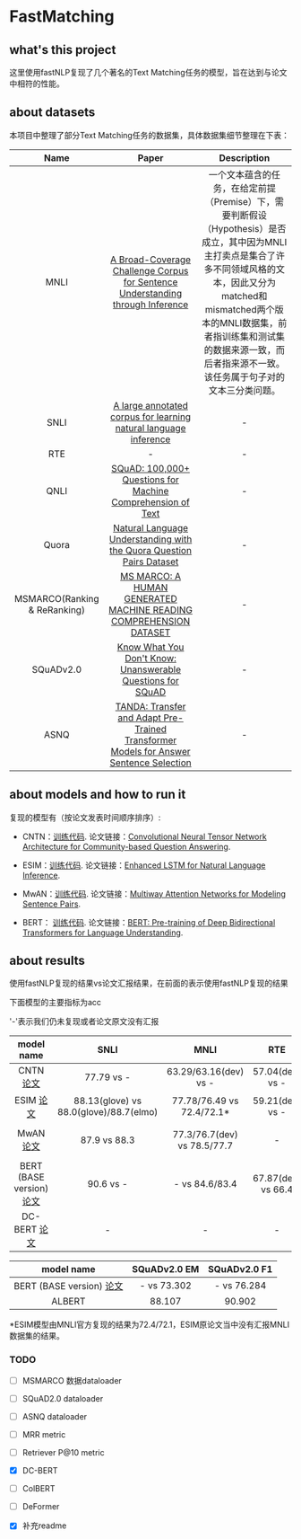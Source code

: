 # FastMatching

## what's this project
这里使用fastNLP复现了几个著名的Text Matching任务的模型，旨在达到与论文中相符的性能。

## about datasets
本项目中整理了部分Text Matching任务的数据集，具体数据集细节整理在下表：

Name| Paper | Description 
:---: | :---: | :---: 
MNLI | [A Broad-Coverage Challenge Corpus for Sentence Understanding through Inference](https://arxiv.org/pdf/1704.05426.pdf) | 一个文本蕴含的任务，在给定前提（Premise）下，需要判断假设（Hypothesis）是否成立，其中因为MNLI主打卖点是集合了许多不同领域风格的文本，因此又分为matched和mismatched两个版本的MNLI数据集，前者指训练集和测试集的数据来源一致，而后者指来源不一致。该任务属于句子对的文本三分类问题。 
SNLI | [A large annotated corpus for learning natural language inference](https://arxiv.org/pdf/1508.05326.pdf) | -
RTE | - | -
QNLI | [SQuAD: 100,000+ Questions for Machine Comprehension of Text](https://arxiv.org/pdf/1606.05250.pdf) | -
Quora | [Natural Language Understanding with the Quora Question Pairs Dataset](https://arxiv.org/pdf/1907.01041.pdf) | -
MSMARCO(Ranking & ReRanking) | [MS MARCO: A HUMAN GENERATED MACHINE READING COMPREHENSION DATASET](https://arxiv.org/pdf/1611.09268.pdf) | -
SQuADv2.0| [Know What You Don't Know: Unanswerable Questions for SQuAD](https://arxiv.org/pdf/1806.03822.pdf) | -
ASNQ | [TANDA: Transfer and Adapt Pre-Trained Transformer Models for Answer Sentence Selection](https://arxiv.org/pdf/1911.04118.pdf) | -

## about models and how to run it 

复现的模型有（按论文发表时间顺序排序）:
- CNTN：[训练代码](IR/matching_cntn.py).
论文链接：[Convolutional Neural Tensor Network Architecture for Community-based Question Answering](https://www.aaai.org/ocs/index.php/IJCAI/IJCAI15/paper/view/11401/10844). 

- ESIM：[训练代码](IR/matching_esim.py).
论文链接：[Enhanced LSTM for Natural Language Inference](https://arxiv.org/pdf/1609.06038.pdf).

- MwAN：[训练代码](IR/matching_mwan.py).
论文链接：[Multiway Attention Networks for Modeling Sentence Pairs](https://www.ijcai.org/proceedings/2018/0613.pdf).

- BERT： [训练代码](IR/matching_bert.py).
论文链接：[BERT: Pre-training of Deep Bidirectional Transformers for Language Understanding](https://arxiv.org/pdf/1810.04805.pdf).

## about results
使用fastNLP复现的结果vs论文汇报结果，在前面的表示使用fastNLP复现的结果

下面模型的主要指标为acc

'\-'表示我们仍未复现或者论文原文没有汇报

model name | SNLI | MNLI | RTE | QNLI | Quora
:---: | :---: | :---: | :---: | :---: | :---:
CNTN  [论文](https://www.aaai.org/ocs/index.php/IJCAI/IJCAI15/paper/view/11401/10844) | 77.79 vs - | 63.29/63.16(dev) vs - | 57.04(dev) vs - | 62.38(dev) vs - | - |
ESIM  [论文](https://arxiv.org/pdf/1609.06038.pdf) | 88.13(glove) vs 88.0(glove)/88.7(elmo) | 77.78/76.49 vs 72.4/72.1* | 59.21(dev) vs - | 76.97(dev) vs - | - |
MwAN  [论文](https://www.ijcai.org/proceedings/2018/0613.pdf) | 87.9 vs 88.3 | 77.3/76.7(dev) vs 78.5/77.7 | - | 74.6(dev) vs - | 85.6 vs 89.12 |
BERT (BASE version) [论文](https://arxiv.org/pdf/1810.04805.pdf) | 90.6 vs - | - vs 84.6/83.4| 67.87(dev) vs 66.4 | 90.97(dev) vs 90.5 | - |
DC-BERT [论文](https://arxiv.org/pdf/2002.12591.pdf)| - | - | - | - |

model name | SQuADv2.0 EM | SQuADv2.0 F1
:---: | :---: | :---:
BERT (BASE version) [论文](https://arxiv.org/pdf/1810.04805.pdf) | - vs 73.302 | - vs 76.284
ALBERT | 88.107 | 90.902

*ESIM模型由MNLI官方复现的结果为72.4/72.1，ESIM原论文当中没有汇报MNLI数据集的结果。



### TODO

- [ ] MSMARCO 数据dataloader

- [ ] SQuAD2.0 dataloader

- [ ] ASNQ dataloader

- [ ] MRR metric

- [ ] Retriever P@10 metric

- [x] DC-BERT

- [ ] ColBERT

- [ ] DeFormer

- [x] 补充readme